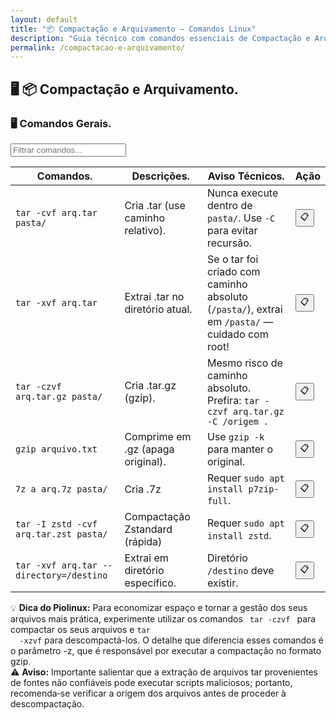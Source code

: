 ```yaml
---
layout: default
title: "📦 Compactação e Arquivamento — Comandos Linux"
description: "Guia técnico com comandos essenciais de Compactação e Arquivamento. Copie, cole e use direto no terminal. Organizado por compactação e arquivamento."
permalink: /compactacao-e-arquivamento/
---
```



<section>



<h2>🖥 📦 Compactação e Arquivamento.</h2>


<h3>🖥 Comandos Gerais.</h3>


<input type="text" oninput="filtrarLinhas(this.value)" placeholder="Filtrar comandos...">
<script>
function filtrarLinhas(termo) {
  const linhas = document.querySelectorAll('tbody tr');
  linhas.forEach(linha => {
    linha.style.display = linha.textContent.toLowerCase().includes(termo.toLowerCase()) ? '' : 'none';
  });
}
</script>


<div class="table-container">
<table class="evergreen-table">
  <thead>
    <tr>
      <th>Comandos.</th>
      <th>Descrições.</th>
      <th>Aviso Técnicos.</th>
      <th>Ação</th>
    </tr>
  </thead>
  <tbody>
    <tr>
      <td data-label="Comando"><code>tar -cvf arq.tar pasta/</code></td>
      <td data-label="Descrição">Cria .tar (use caminho relativo).</td>
      <td data-label="Aviso Técnico">Nunca execute dentro de <code>pasta/</code>. Use <code>-C</code> para evitar recursão.</td>
      <td data-label="Ação"><button class="copy-btn" data-command="tar -cvf arq.tar pasta/">📋</button></td>
    </tr>
    <tr>
      <td data-label="Comando"><code>tar -xvf arq.tar</code></td>
      <td data-label="Descrição">Extrai .tar no diretório atual.</td>
      <td data-label="Aviso Técnico">Se o tar foi criado com caminho absoluto (<code>/pasta/</code>), extrai em <code>/pasta/</code> — cuidado com root!</td>
      <td data-label="Ação"><button class="copy-btn" data-command="tar -xvf arq.tar">📋</button></td>
    </tr>
    <tr>
      <td data-label="Comando"><code>tar -czvf arq.tar.gz pasta/</code></td>
      <td data-label="Descrição">Cria .tar.gz (gzip).</td>
      <td data-label="Aviso Técnico">Mesmo risco de caminho absoluto. Prefira: <code>tar -czvf arq.tar.gz -C /origem .</code></td>
      <td data-label="Ação"><button class="copy-btn" data-command="tar -czvf arq.tar.gz pasta/">📋</button></td>
    </tr>
    <tr>
      <td data-label="Comando"><code>gzip arquivo.txt</code></td>
      <td data-label="Descrição">Comprime em .gz (apaga original).</td>
      <td data-label="Aviso Técnico">Use <code>gzip -k</code> para manter o original.</td>
      <td data-label="Ação"><button class="copy-btn" data-command="gzip arquivo.txt">📋</button></td>
    </tr>
    <tr>
      <td data-label="Comando"><code>7z a arq.7z pasta/</code></td>
      <td data-label="Descrição">Cria .7z</td>
      <td data-label="Aviso Técnico">Requer <code>sudo apt install p7zip-full</code>.</td>
      <td data-label="Ação"><button class="copy-btn" data-command="7z a arq.7z pasta/">📋</button></td>
    </tr>
    <tr>
      <td data-label="Comando"><code>tar -I zstd -cvf arq.tar.zst pasta/</code></td>
      <td data-label="Descrição">Compactação Zstandard (rápida)</td>
      <td data-label="Aviso Técnico">Requer <code>sudo apt install zstd</code>.</td>
      <td data-label="Ação"><button class="copy-btn" data-command="tar -I zstd -cvf arq.tar.zst pasta/">📋</button></td>
    </tr>
    <tr>
      <td data-label="Comando"><code>tar -xvf arq.tar --directory=/destino</code></td>
      <td data-label="Descrição">Extrai em diretório específico.</td>
      <td data-label="Aviso Técnico">Diretório <code>/destino</code> deve existir.</td>
      <td data-label="Ação"><button class="copy-btn" data-command="tar -xvf arq.tar --directory=/destino">📋</button></td>
    </tr>
  </tbody>
</table>
</div>


<div class="dica-final">
  💡 <strong>Dica do Piolinux:</strong> Para economizar espaço e tornar 
  a gestão dos seus arquivos mais prática, experimente utilizar os 
  comandos <code> tar -czvf </code> para compactar os seus arquivos e <code>tar 
  -xzvf</code> para descompactá-los. O detalhe que diferencia esses comandos é o parâmetro -z, que é responsável por executar a compactação no formato gzip.
</div>
<div class="aviso-final">
  ⚠️ <strong>Aviso:</strong> Importante salientar que a extração de arquivos tar provenientes de fontes não confiáveis pode executar scripts maliciosos; portanto, recomenda‑se verificar a origem dos arquivos antes de proceder à descompactação.</div>




</section>




